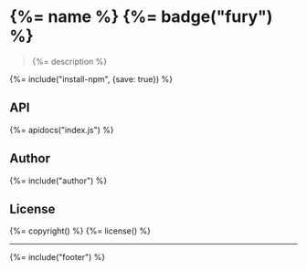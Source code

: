 # {%= name %} {%= badge("fury") %}

> {%= description %}

{%= include("install-npm", {save: true}) %}

## API
{%= apidocs("index.js") %}

## Author
{%= include("author") %}

## License
{%= copyright() %}
{%= license() %}

***

{%= include("footer") %}
